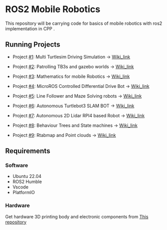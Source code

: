 # ROS2 Mobile Robotics
This repository will be carrying code for basics of mobile robotics with ros2 implementation in CPP .

## Running Projects
- Project [#1](https://github.com/Robotisim/mobile_robotics_ROS2/issues/1):  Multi Turtlesim Driving Simulation -> [Wiki_link](https://github.com/Robotisim/mobile_robotics_ROS2/wiki/Project-%231:-Multi-Turtlesim-Driving)
- Project [#2](https://github.com/Robotisim/mobile_robotics_ROS2/issues/2):  Patrolling TB3s and gazebo worlds -> [Wiki_link](https://github.com/Robotisim/mobile_robotics_ROS2/wiki/Project-%232%3A-Patrolling-TB3s-and-gazebo-worlds)
- Project [#3](https://github.com/Robotisim/mobile_robotics_ROS2/issues/3):  Mathematics for mobile Robotics -> [Wiki_link](https://github.com/Robotisim/mobile_robotics_ROS2/wiki/Project-%233:-Mathematics-for-mobile-Robotics)

- Project [#4](https://github.com/Robotisim/mobile_robotics_ROS2/issues/23): MicroROS Controlled Differential Drive Bot -> [Wiki_link](https://github.com/Robotisim/mobile_robotics_ROS2/wiki/Project-%234:-MicroROS-Controlled-Differential-Drive-Bot)

- Project [#5](https://github.com/Robotisim/mobile_robotics_ROS2/issues/5): Line Follower and Maze Solving robots  -> [Wiki_link](https://github.com/Robotisim/mobile_robotics_ROS2/wiki/Project-%235:-Line-Follower-and-Maze-Solving-robots)

- Project [#6](https://github.com/Robotisim/mobile_robotics_ROS2/issues/6):   Autonomous Turtlebot3 SLAM BOT -> [Wiki_link](https://github.com/Robotisim/mobile_robotics_ROS2/wiki/Project-%236:-Autonomous-Turtlebot3-SLAM-BOT)

- Project [#7](https://github.com/Robotisim/mobile_robotics_ROS2/issues/7):
Autonomous 2D Lidar RPI4 based Robot -> [Wiki_link](https://github.com/Robotisim/mobile_robotics_ROS2/wiki/Project-%237:-Autonomous-2D-Lidar-RPI4-based-Robot)

- Project [#8](https://github.com/Robotisim/mobile_robotics_ROS2/issues/8):  Behaviour Trees and State machines -> [Wiki_link](https://github.com/Robotisim/mobile_robotics_ROS2/wiki/Project-%238:-Behaviour-Trees-and-State-machines)

- Project [#9](https://github.com/Robotisim/mobile_robotics_ROS2/issues/9):  Rtabmap and Point clouds -> [Wiki_link](https://github.com/Robotisim/mobile_robotics_ROS2/wiki/Project-%239:-Rtabmap-and-Point-clouds)


## Requirements
### Software
- Ubuntu 22.04
- ROS2 Humble
- Vscode
- PlatformIO

### Hardware
Get hardware 3D printing body and electronic components from [This repository](https://github.com/Robotisim/mobile_robotics_3D_printing/tree/main)

